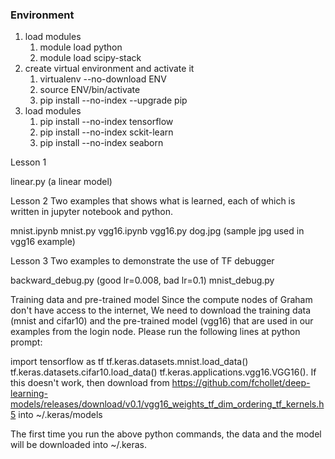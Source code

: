 

### Environment

1. load modules
    1. module load python
    2. module load scipy-stack
2. create virtual environment and activate it
    1. virtualenv --no-download ENV
    2. source ENV/bin/activate
    3. pip install --no-index --upgrade pip
3. load modules
    1. pip install --no-index tensorflow
    2. pip install --no-index sckit-learn
    3. pip install --no-index seaborn
  
Lesson 1

linear.py (a linear model)


Lesson 2
Two examples that shows what is learned, each of which is written
in jupyter notebook and python.

mnist.ipynb
mnist.py
vgg16.ipynb
vgg16.py
dog.jpg (sample jpg used in vgg16 example)


Lesson 3
Two examples to demonstrate the use of TF debugger

backward_debug.py (good lr=0.008, bad lr=0.1)
mnist_debug.py


Training data and pre-trained model
Since the compute nodes of Graham don't have access to the internet,
We need to download the training data (mnist and cifar10) and the pre-trained
model (vgg16) that are used in our examples from the login node.
Please run the following lines at python prompt:

import tensorflow as tf
tf.keras.datasets.mnist.load_data()
tf.keras.datasets.cifar10.load_data()
tf.keras.applications.vgg16.VGG16(). If this doesn't work, then download from
https://github.com/fchollet/deep-learning-models/releases/download/v0.1/vgg16_weights_tf_dim_ordering_tf_kernels.h5 into ~/.keras/models

The first time you run the above python commands, the data and the model will be
downloaded into ~/.keras.
